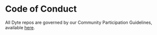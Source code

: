# Code of Conduct

All Dyte repos are governed by our Community Participation Guidelines, available [here](https://dyte.notion.site/dyte/Dyte-Community-Participation-Guidelines-CPG-4b3af58fdf3545c2a3065773a9154728).
